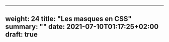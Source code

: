 
---
weight: 24
title: "Les masques en CSS"
summary: ""
date: 2021-07-10T01:17:25+02:00
draft: true
---
